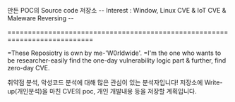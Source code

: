 만든 POC의 Source code 저장소
-- Interest : Window, Linux CVE & IoT CVE & Maleware Reversing --

===========================================================================

=These Reposiotry is own by me-'W0rldwide'.
=I'm the one who wants to be researcher-easily find the one-day vulnerability logic part & further, find zero-day CVE.




취약점 분석, 악성코드 분석에 대해 많은 관심이 있는 분석자입니다! 
저장소에 Write-up(개인분석)을 마친 CVE의 poc, 개인 개발내용 등을 저장할 계획입니다.


